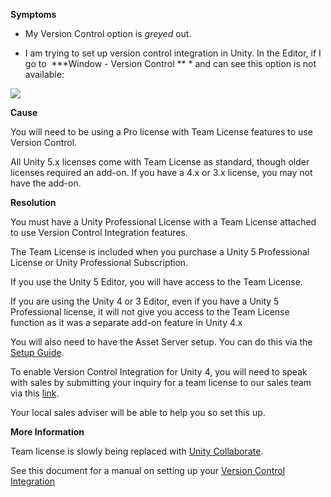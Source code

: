 
        

**Symptoms** 

*   My Version Control option is  *greyed*  out.

*   I am trying to set up version control integration in Unity. In the Editor, if I go to  ***Window - Version Control ** * and can see this option is not available:

![](/hc/en-us/article_attachments/203364869/version_control.png)

**Cause** 

You will need to be using a Pro license with Team License features to use Version Control.

All Unity 5.x licenses come with Team License as standard, though older licenses required an add-on. If you have a 4.x or 3.x license, you may not have the add-on.

**Resolution** 

You must have a Unity Professional License with a Team License attached to use Version Control Integration features. 

The Team License is included when you purchase a Unity 5 Professional License or Unity Professional Subscription. 

If you use the Unity 5 Editor, you will have access to the Team License.

If you are using the Unity 4 or 3 Editor, even if you have a Unity 5 Professional license, it will not give you access to the Team License function as it was a separate add-on feature in Unity 4.x

You will also need to have the Asset Server setup. You can do this via the [Setup Guide](http://unity3d.com/unity/team-license).

To enable Version Control Integration for Unity 4, you will need to speak with sales by submitting your inquiry for a team license to our sales team via this [link](http://unity3d.com/company/sales?type=sales).   

Your local sales adviser will be able to help you so set this up.

**More Information** 

Team license is slowly being replaced with [Unity Collaborate](https://unity3d.com/services/collaborate).

See this document for a manual on setting up your [Version Control Integration](http://docs.unity3d.com/Manual/Versioncontrolintegration.html)

      